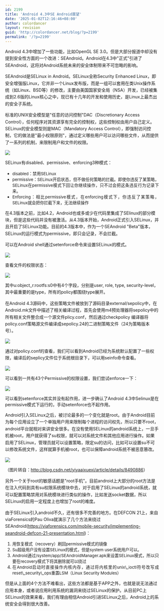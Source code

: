 ```yaml
---
id: 2199
title: 'Android 4.3中SE Android展望'
date: '2025-01-02T12:16:46+08:00'
author: colordancer
layout: revision
guid: 'http://colordancer.net/blog/?p=2199'
permalink: '/?p=2199'
---
```


 <span style="line-height: 1.6em;">Android 4.3中增加了一些功能，比如OpenGL SE 3.0。但是大部分报道中却没有提到安全性方面的一个改进：SEAndroid。Android在4.3中"正式"引进了SEAndroid，这将对Android系统未来的安全体制带来不可忽略的影响。</span>

 <span style="line-height: 1.6em;">SEAndroid是SELinux in Android。SELinux全称Security Enhanced Linux，即安全增强版Linux，它并非一个Linux发布版，而是一组可以套用在类Unix操作系统（如Linux、BSD等）的修改，主要由美国国家安全局（NSA）开发，已经被集成到2.6版的Linux核心之中，现已有十几年的开发和使用历史，是Linux上最杰出的安全子系统。</span>

 <span style="line-height: 1.6em;">标准的UNIX安全模型是"任意的访问控制"DAC（Discretionary Access Control），任何程序对其资源享有完全的控制权，这些控制权由用户自己定义。SELinux的安全模型则是MAC（Mandatory Access Control），即强制访问控制，它的做法是"最小权限原则"，通过定义哪些用户可以访问哪些文件，从而提供了一系列的机制，来限制用户和文件的权限。</span>

 ![](http://www.colordancer.net/blog/wp-content/uploads/2013/08/082713_0221_1.gif)

 <span style="line-height: 1.6em;">SELinux有disabled、permissive、enforcing3种模式：</span>

- <div style="text-align: justify"> <span style="font-size:10pt">disabled：禁用SELinux</span> </div>
- <div style="text-align: justify"> <span style="font-size:10pt">permissive：SELinux开启状态，但不做任何策略的拦截。即使你违反了某策略，SELinux在permissive模式下回让你继续操作，只不过会把这条违反行为记录下来。</span> </div>
- <div style="text-align: justify"> <span style="font-size:10pt">Enforcing：相比permissive模式，在enforcing模式下，你违反了某策略，SELinux就会把你拦截下来，无法继续操作</span> </div>

 <span style="line-height: 1.6em;">在4.3版本之前，比如4.2，Android也或多或少在代码里集成了SElinux的部分模块，但是这些代码并没有被激活。从4.3版本开始，Android正式引入SELinux，并且开启了SELinux功能。目前的4.3版本中，作为一个SEAndroid "Beta"版本，SELinux的运行模式为permissive，即只会记录，不会拦截。</span>

 <span style="line-height: 1.6em;">可以在Android shell通过setenforce命令来设置SELinux的模式。</span>

 ![](http://www.colordancer.net/blog/wp-content/uploads/2013/08/082713_0221_2.png)

 <span style="line-height: 1.6em;">查看文件的权限状态：</span>

 ![](http://www.colordancer.net/blog/wp-content/uploads/2013/08/082713_0221_3.png)

 <span style="line-height: 1.6em;">其中u:object\_r:rootfs:s0中有4个字段，分别是user, role, type, security-level，其中最重要的是type，所有的policy都围绕type展开。</span>

 <span style="line-height: 1.6em;">在Android 4.3源码中，这些策略文件被放到了源码目录external/sepolicy中，在Android.mk文件中描述了相关编译过程，首先会使用m4预处理器将sepolicy中的所有相关文件整合成一个源文件plicy.conf，然后通过checkpolicy 编译器将policy.conf策略源文件编译成sepolicy.24的二进制策略文件（24为策略版本号）。</span>

 ![](http://www.colordancer.net/blog/wp-content/uploads/2013/08/082713_0221_4.png)

 <span style="line-height: 1.6em;">通过对policy.conf的查看，我们可以看到Android已经为系统默认配置了一些权限，编译后的seplicy文件位于系统根目录下，可以用seinfo命令查看。</span>

 ![](http://www.colordancer.net/blog/wp-content/uploads/2013/08/082713_0221_5.png)

 <span style="line-height: 1.6em;">可以看到一共有43个Permissive的权限设置，我们尝试enforce一下：</span>

 ![](http://www.colordancer.net/blog/wp-content/uploads/2013/08/082713_0221_6.png)

 可以看到setenforce其实并没有起作用，进一步确认了Android 4.3中Selinux是在permissive模式下运行的，手动setenforce也不起作用。

 <span style="line-height: 1.6em;">Android引入SELinux之后，被讨论最多的一个变化就是root。由于Android目前为每个应用设立了一个单独用户用来限制每个进程的访问权先，所以只要不root，android平台就相对来讲安全很多。在没有使用SELinux的android系统上，一旦手机被root，用户就获得了su权限，就可以对系统文件和其他应用进行操作。如果启用了SELinux，管理员就可以设置策略，限定su的访问，比如可以设置su不可以修改系统文件，这样就算手机被root，也可以保障android系统不被恶意篡改。</span>

 ![](http://www.colordancer.net/blog/wp-content/uploads/2013/08/082713_0221_7.png)

 <span style="line-height: 1.6em;">（图片转自：</span><http://blog.csdn.net/yiyaaixuexi/article/details/8490886><span style="line-height: 1.6em;">）</span>

 <span style="line-height: 1.6em;">另外一个关于root的敏感话题是"root手机"。目前android上大部分的root方法是在注入代码到具有su权限系统模块中去，对于启用了SELinux的android系统，就可以配置策略禁用对系统模块进行类似的操作，比如发送socket数据，所以SELinux的启用一定程度上也增加了root的难度。</span>

 <span style="line-height: 1.6em;">由于SELinux引入android不久，还有很多不完善的地方。在DEFCON 21上，来自viaForensics的Pau Oliva就演示了几个方法来绕过SEAndroid(</span><https://viaforensics.com/mobile-security/implementing-seandroid-defcon-21-presentation.html><span style="line-height: 1.6em;">)：</span>

1. <div style="text-align: justify"> <span style="font-size:10pt">用恢复模式（recovery）刷回permissive模式的镜像</span> </div>
2. <div style="text-align: justify"> <span style="font-size:10pt">Su超级用户没有设置SELinux的模式，但是system user系统用户可以。</span> </div>
3. <div style="text-align: justify"> <span style="font-size:10pt">Android通过/system/app/SEAndroidManager.apk来设置SELinux模式，所以只要在recovery模式下将其删除就可以绕过</span> </div>
4. <div style="text-align: justify"> <span style="font-size:10pt">在Android启动时直接操作内核内存，通过将内核里的unix\_ioctl符号改写成reset\_security\_ops重置LSM（Linux Security Modules）</span> </div>

 <span style="line-height: 1.6em;">但是从上面的4个方法不难看出，这些方法都是基于APP之外，也就是说无法通过应用本身，或者说应用利用系统的漏洞来绕过SELinux的保护。从目前PC上SELinux的效果来看，我们有理由相信Android引进SELinux之后，Android上的系统安全会得到很大改善。</span>
